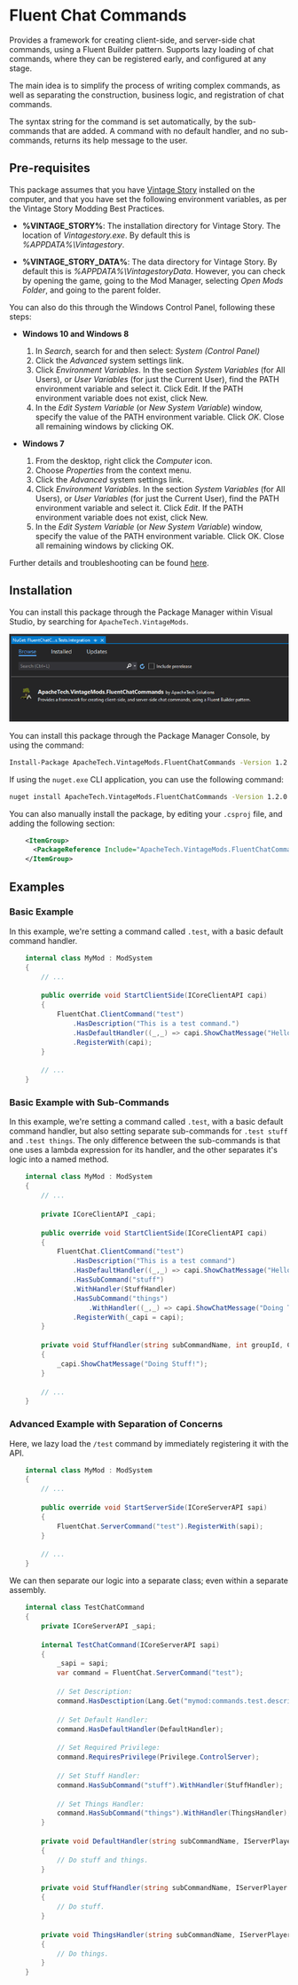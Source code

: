 # Fluent Chat Commands

Provides a framework for creating client-side, and server-side chat commands, using a Fluent Builder pattern. Supports lazy loading of chat commands, where they can be registered early, and configured at any stage.

The main idea is to simplify the process of writing complex commands, as well as separating the construction, business logic, and registration of chat commands.

The syntax string for the command is set automatically, by the sub-commands that are added. A command with no default handler, and no sub-commands, returns its help message to the user.

## Pre-requisites

This package assumes that you have [Vintage Story](https://vintagestory.at/) installed on the computer, and that you have set the following environment variables, as per the Vintage Story Modding Best Practices.

 * **%VINTAGE_STORY%**: The installation directory for Vintage Story. The location of *Vintagestory.exe*. By default this is *%APPDATA%\Vintagestory*.
 
 * **%VINTAGE_STORY_DATA%**: The data directory for Vintage Story. By default this is *%APPDATA%\VintagestoryData*. However, you can check by opening the game, going to the Mod Manager, selecting *Open Mods Folder*, and going to the parent folder.

You can also do this through the Windows Control Panel, following these steps:

- **Windows 10 and Windows 8**
    1. In *Search*, search for and then select: *System (Control Panel)*
    2. Click the *Advanced* system settings link.
    3. Click *Environment Variables*. In the section *System Variables* (for All Users), or *User Variables* (for just the Current User), find the PATH environment variable and select it. Click Edit. If the PATH environment variable does not exist, click New.
    4. In the *Edit System Variable* (or *New System Variable*) window, specify the value of the PATH environment variable. Click *OK*. Close all remaining windows by clicking OK.
    
- **Windows 7**

    1. From the desktop, right click the *Computer* icon.
    2. Choose *Properties* from the context menu.
    3. Click the *Advanced* system settings link.
    4. Click *Environment Variables*. In the section *System Variables* (for All Users), or *User Variables* (for just the Current User), find the PATH environment variable and select it. Click *Edit*. If the PATH environment variable does not exist, click New.
    5. In the *Edit System Variable* (or *New System Variable*) window, specify the value of the PATH environment variable. Click OK. Close all remaining windows by clicking OK.

Further details and troubleshooting can be found [here](https://www.computerhope.com/issues/ch000549.htm).

## Installation

You can install this package through the Package Manager within Visual Studio, by searching for `ApacheTech.VintageMods`.

![Installation Through The Package Manager](.github/Resources/InstallationThroughPackageManager.png)

You can install this package through the Package Manager Console, by using the command:

```cmd
Install-Package ApacheTech.VintageMods.FluentChatCommands -Version 1.2.0
```

If using the `nuget.exe` CLI application, you can use the following command:

```cmd
nuget install ApacheTech.VintageMods.FluentChatCommands -Version 1.2.0 
```

You can also manually install the package, by editing your `.csproj` file, and adding the following section:

```xml
	<ItemGroup>
	  <PackageReference Include="ApacheTech.VintageMods.FluentChatCommands" Version="1.2.0" />
	</ItemGroup>
```

## Examples

### Basic Example

In this example, we're setting a command called `.test`, with a basic default command handler.
```cs  
    internal class MyMod : ModSystem
    {
        // ...
        
        public override void StartClientSide(ICoreClientAPI capi)
        {
            FluentChat.ClientCommand("test")
                .HasDescription("This is a test command.")
                .HasDefaultHandler((_,_) => capi.ShowChatMessage("Hello, World!"))
                .RegisterWith(capi);
        }
        
        // ...
    }
```

### Basic Example with Sub-Commands

In this example, we're setting a command called `.test`, with a basic default command handler, but also setting separate sub-commands for `.test stuff` and `.test things`. The only difference between the sub-commands is that one uses a lambda expression for its handler, and the other separates it's logic into a named method.
```cs  
    internal class MyMod : ModSystem
    {
        // ...
        
        private ICoreClientAPI _capi;
        
        public override void StartClientSide(ICoreClientAPI capi)
        {
            FluentChat.ClientCommand("test")
                .HasDescription("This is a test command")
                .HasDefaultHandler((_,_) => capi.ShowChatMessage("Hello, World!"))
                .HasSubCommand("stuff")
                .WithHandler(StuffHandler)
                .HasSubCommand("things")
                    .WithHandler((_,_) => capi.ShowChatMessage("Doing Things!"))
                .RegisterWith(_capi = capi);
        }
        
        private void StuffHandler(string subCommandName, int groupId, CmdArgs args)
        {
            _capi.ShowChatMessage("Doing Stuff!");
        }
        
        // ...
    }
```

### Advanced Example with Separation of Concerns

Here, we lazy load the `/test` command by immediately registering it with the API. 
```cs  
    internal class MyMod : ModSystem
    {
        // ...
        
        public override void StartServerSide(ICoreServerAPI sapi)
        {
            FluentChat.ServerCommand("test").RegisterWith(sapi);
        }
        
        // ...
    }
```

We can then separate our logic into a separate class; even within a separate assembly.
```cs  
    internal class TestChatCommand
    {
        private ICoreServerAPI _sapi;
        
        internal TestChatCommand(ICoreServerAPI sapi)
        {
            _sapi = sapi;
            var command = FluentChat.ServerCommand("test");
            
            // Set Description:
            command.HasDesctiption(Lang.Get("mymod:commands.test.description"));
            
            // Set Default Handler:
            command.HasDefaultHandler(DefaultHandler);
            
            // Set Required Privilege:
            command.RequiresPrivilege(Privilege.ControlServer);
            
            // Set Stuff Handler:
            command.HasSubCommand("stuff").WithHandler(StuffHandler);
            
            // Set Things Handler:
            command.HasSubCommand("things").WithHandler(ThingsHandler);
        }
    
        private void DefaultHandler(string subCommandName, IServerPlayer player, int groupId, CmdArgs args)
        {
            // Do stuff and things.
        }
    
        private void StuffHandler(string subCommandName, IServerPlayer player, int groupId, CmdArgs args)
        {
            // Do stuff.
        }
        
        private void ThingsHandler(string subCommandName, IServerPlayer player, int groupId, CmdArgs args)
        {
            // Do things.
        }
    }
```
